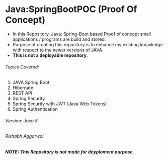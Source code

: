 # Java:SpringBootPOC (Proof Of Concept)
- In this Repository, Java: Spring-Boot based Proof of concept small applications / programs are build and stored.
- Purpose of creating this repository is to enhance my existing knowledge with respect to the newer versions of JAVA. 
- **This is not a deployable repository**. 
> 
###### Topics Covered: 
1. JAVA Spring Boot
2. Hibernate
3. REST API
4. Spring Security
5. Spring Security with JWT (Java Web Tokens)
6. Spring Authentication
###### Version: Java 8
###### Rishabh Aggarwal




***NOTE: This Repository is not made for deyploment purpose.***
